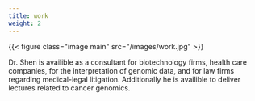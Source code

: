 ```yaml
---
title: work
weight: 2
---
```


{{< figure class="image main" src="/images/work.jpg" >}}

Dr. Shen is availible as a consultant for biotechnology firms, health care companies, for the interpretation of genomic data, and for law firms regarding medical-legal litigation. Additionally he is availible to deliver lectures related to cancer genomics.
